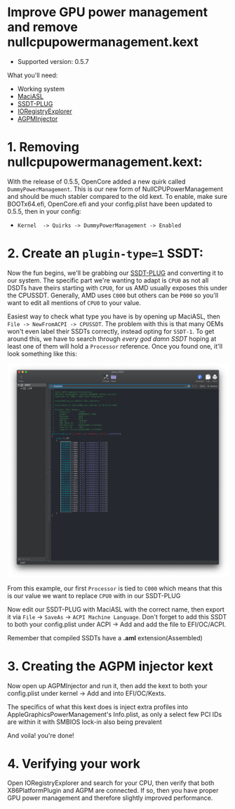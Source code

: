 # Improve GPU power management and remove nullcpupowermanagement.kext

* Supported version: 0.5.7

What you'll need:

* Working system
* [MaciASL](https://github.com/acidanthera/MaciASL/releases)
* [SSDT-PLUG](https://github.com/acidanthera/OpenCorePkg/blob/master/Docs/AcpiSamples/SSDT-PLUG.dsl)
* [IORegistryExplorer](https://github.com/toleda/audio_ALCInjection/blob/master/IORegistryExplorer_v2.1.zip)
* [AGPMInjector](https://github.com/Pavo-IM/AGPMInjector/releases)


# 1. Removing nullcpupowermanagement.kext: 

With the release of 0.5.5, OpenCore added a new quirk called `DummyPowerManagement`. This is our new form of NullCPUPowerManagement and should be much stabler compared to the old kext. To enable, make sure BOOTx64.efi, OpenCore.efi and your config.plist have been updated to 0.5.5, then in your config:

* `Kernel  -> Quirks -> DummyPowerManagement -> Enabled`

# 2. Create an `plugin-type=1` SSDT:

Now the fun begins, we'll be grabbing our [SSDT-PLUG](https://github.com/acidanthera/OpenCorePkg/blob/master/Docs/AcpiSamples/SSDT-PLUG.dsl) and converting it to our system. The specific part we're wanting to adapt is `CPU0` as not all DSDTs have theirs starting with `CPU0`, for us AMD usually exposes this under the CPUSSDT. Generally, AMD uses `C000` but others can be `P000` so you'll want to edit all mentions of `CPU0` to your value.

Easiest way to check what type you have is by opening up MaciASL, then `File -> NewFromACPI -> CPUSSDT`. The problem with this is that many OEMs won't even label their SSDTs correctly, instead opting for `SSDT-1`. To get around this, we have to search through *every god damn SSDT* hoping at least one of them will hold a `Processor` reference. Once you found one, it'll look something like this:

![](/images/AMD/NullCPU-patch-md/processor.png)

From this example, our first `Processor` is tied to `C000` which means that this is our value we want to replace `CPU0` with in our SSDT-PLUG 

Now edit our SSDT-PLUG with MaciASL with the correct name, then export it via `File` -> `SaveAs` -> `ACPI Machine Language`. Don't forget to add this SSDT to both your config.plist under ACPI -> Add and add the file to EFI/OC/ACPI.

Remember that compiled SSDTs have a **.aml** extension(Assembled)

# 3. Creating the AGPM injector kext

Now open up AGPMInjector and run it, then add the kext to both your config.plist under kernel -> Add and into EFI/OC/Kexts.

The specifics of what this kext does is inject extra profiles into AppleGraphicsPowerManagement's Info.plist, as only a select few PCI IDs are within it with SMBIOS lock-in also being prevalent 

And voila! you're done!

# 4. Verifying your work

Open IORegistryExplorer and search for your CPU, then verify that both X86PlatformPlugin and AGPM are connected. If so, then you have proper GPU power management and therefore slightly improved performance.




